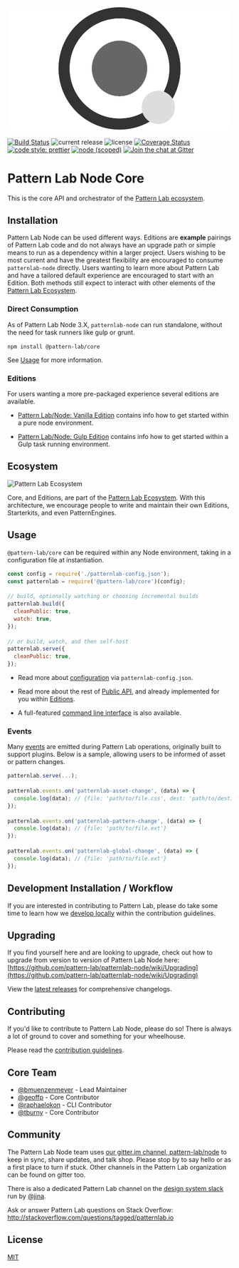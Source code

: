 ![Pattern Lab Logo](https://github.com/pattern-lab/patternlab-node/raw/master/patternlab.png 'Pattern Lab Logo')

[![Build Status](https://travis-ci.org/pattern-lab/patternlab-node.svg?branch=master)](https://travis-ci.org/pattern-lab/patternlab-node)
![current release](https://img.shields.io/npm/v/@pattern-lab/core.svg)
![license](https://img.shields.io/github/license/pattern-lab/patternlab-node.svg)
[![Coverage Status](https://coveralls.io/repos/github/pattern-lab/patternlab-node/badge.svg?branch=master)](https://coveralls.io/github/pattern-lab/patternlab-node?branch=master)
[![code style: prettier](https://img.shields.io/badge/code_style-prettier-ff69b4.svg)](https://github.com/prettier/prettier)
[![node (scoped)](https://img.shields.io/node/v/@pattern-lab/patternlab-node.svg)]()
[![Join the chat at Gitter](https://badges.gitter.im/pattern-lab/node.svg)](https://gitter.im/pattern-lab/node)

# Pattern Lab Node Core

This is the core API and orchestrator of the  [Pattern Lab ecosystem](https://patternlab.io/docs/overview-of-pattern-lab's-ecosystem/).

## Installation

Pattern Lab Node can be used different ways. Editions are **example** pairings of Pattern Lab code and do not always have an upgrade path or simple means to run as a dependency within a larger project. Users wishing to be most current and have the greatest flexibility are encouraged to consume `patternlab-node` directly. Users wanting to learn more about Pattern Lab and have a tailored default experience are encouraged to start with an Edition. Both methods still expect to interact with other elements of the [Pattern Lab Ecosystem](#ecosystem).

### Direct Consumption

As of Pattern Lab Node 3.X, `patternlab-node` can run standalone, without the need for task runners like gulp or grunt.

`npm install @pattern-lab/core`

See [Usage](#usage) for more information.

### Editions

For users wanting a more pre-packaged experience several editions are available.

* [Pattern Lab/Node: Vanilla Edition](https://github.com/pattern-lab/patternlab-node/tree/dev/packages/edition-node) contains info how to get started within a pure node environment.

* [Pattern Lab/Node: Gulp Edition](https://github.com/pattern-lab/patternlab-node/tree/dev/packages/edition-node-gulp) contains info how to get started within a Gulp task running environment.


## Ecosystem

![Pattern Lab Ecosystem](http://patternlab.io/assets/pattern-lab-2-image_18-large-opt.png)

Core, and Editions, are part of the [Pattern Lab Ecosystem](https://patternlab.io/docs/overview-of-pattern-lab's-ecosystem/). With this architecture, we encourage people to write and maintain their own Editions, Starterkits, and even PatternEngines.

## Usage

`@pattern-lab/core` can be required within any Node environment, taking in a configuration file at instantiation.

```javascript
const config = require('./patternlab-config.json');
const patternlab = require('@pattern-lab/core')(config);

// build, optionally watching or choosing incremental builds
patternlab.build({
  cleanPublic: true,
  watch: true,
});

// or build, watch, and then self-host
patternlab.serve({
  cleanPublic: true,
});
```

* Read more about [configuration](https://patternlab.io/docs/editing-the-configuration-options/) via `patternlab-config.json`.

* Read more about the rest of [Public API](./docs), and already implemented for you within [Editions](#editions).

* A full-featured [command line interface](https://github.com/pattern-lab/patternlab-node/tree/dev/packages/cli) is also available.

### Events

Many [events](./docs/events.md) are emitted during Pattern Lab operations, originally built to support plugins. Below is a sample, allowing users to be informed of asset or pattern changes.

```javascript
patternlab.serve(...);

patternlab.events.on('patternlab-asset-change', (data) => {
  console.log(data); // {file: 'path/to/file.css', dest: 'path/to/destination'}
});

patternlab.events.on('patternlab-pattern-change', (data) => {
  console.log(data); // {file: 'path/to/file.ext'}
});

patternlab.events.on('patternlab-global-change', (data) => {
  console.log(data); // {file: 'path/to/file.ext'}
});
```

## Development Installation / Workflow

If you are interested in contributing to Pattern Lab, please do take some time to learn how we [develop locally](https://github.com/pattern-lab/patternlab-node/blob/master/.github/CONTRIBUTING.md#developing-locally) within the contribution guidelines.
## Upgrading

If you find yourself here and are looking to upgrade, check out how to upgrade from version to version of Pattern Lab Node here: [https://github.com/pattern-lab/patternlab-node/wiki/Upgrading](https://github.com/pattern-lab/patternlab-node/wiki/Upgrading)

View the [latest releases](https://github.com/pattern-lab/patternlab-node/releases) for comprehensive changelogs.

## Contributing

If you'd like to contribute to Pattern Lab Node, please do so! There is always a lot of ground to cover and something for your wheelhouse.

Please read the [contribution guidelines](https://github.com/pattern-lab/patternlab-node/blob/master/.github/CONTRIBUTING.md).

## Core Team

* [@bmuenzenmeyer](https://github.com/bmuenzenmeyer) - Lead Maintainer
* [@geoffp](https://github.com/geoffp) - Core Contributor
* [@raphaelokon](https://github.com/raphaelokon) - CLI Contributor
* [@tburny](https://github.com/tburny) - Core Contributor

## Community

The Pattern Lab Node team uses [our gitter.im channel, pattern-lab/node](https://gitter.im/pattern-lab/node) to keep in sync, share updates, and talk shop. Please stop by to say hello or as a first place to turn if stuck. Other channels in the Pattern Lab organization can be found on gitter too.

There is also a dedicated Pattern Lab channel on the [design system slack](http://designsystems.herokuapp.com) run by [@jina](https://twitter.com/jina).

Ask or answer Pattern Lab questions on Stack Overflow: http://stackoverflow.com/questions/tagged/patternlab.io

## License

[MIT](https://github.com/pattern-lab/patternlab-node/blob/master/LICENSE)
